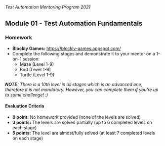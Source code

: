###### Test Automation Mentoring Program 2021

## Module 01 - Test Automation Fundamentals

### Homework
* **Blockly Games:** https://blockly-games.appspot.com/
* Complete the following stages and demonstrate it to your mentor on a 1-on-1 session:
    * Maze (Level 1-9)
    * Bird (Level 1-9)
    * Turtle (Level 1-9)

***NOTE:*** *There is a 10th level in all stages which is an advanced one, therefore it is not mandatory. However, you can complete them if you're up to some challenge! :)*

#### Evaluation Criteria
* **0 point:** No homework provided (none of the levels are solved)
* **3 points:** The levels are solved partially (up to 6 completed levels on each stage)
* **5 points:** The level are almost/fully solved (at least 7 completed levels on each stage)

